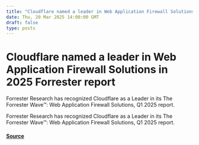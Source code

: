 ```yaml
---
title: "Cloudflare named a leader in Web Application Firewall Solutions in 2025 Forrester report"
date: Thu, 20 Mar 2025 14:00:00 GMT
draft: false
type: posts
---
```

# Cloudflare named a leader in Web Application Firewall Solutions in 2025 Forrester report





 Forrester Research has recognized Cloudflare as a Leader in its The Forrester Wave™: Web Application Firewall Solutions, Q1 2025 report. 

Forrester Research has recognized Cloudflare as a Leader in its The Forrester Wave™: Web Application Firewall Solutions, Q1 2025 report.

#### [Source](https://blog.cloudflare.com/cloudflare-named-leader-waf-forrester-2025/)

